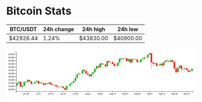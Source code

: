 # Bitcoin Stats

BTC/USDT|24h change|24h high|24h low|
|---|---|---|---|
|$42926.44|1.24%|$43830.00|$40900.00|

<img src="./chart.svg">
